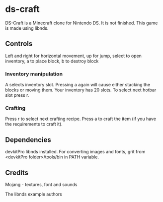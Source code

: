 # ds-craft

DS-Craft is a Minecraft clone for Nintendo DS. It is not finished. This game is made using libnds.

## Controls

Left and right for horizontal movement, up for jump, select to open inventory, a to place block, b to destroy block

### Inventory manipulation

A selects inventory slot. Pressing a again will cause either stacking the blocks or moving them. Your inventory has 20 slots. To select next hotbar slot press r.

### Crafting

Press r to select next crafting recipe. Press a to craft the item (if you have the requirements to craft it).

## Dependencies

devkitPro libnds installed. For converting images and fonts, grit from &lt;devkitPro folder&gt;/tools/bin in PATH variable.

## Credits

Mojang - textures, font and sounds

The libnds example authors
